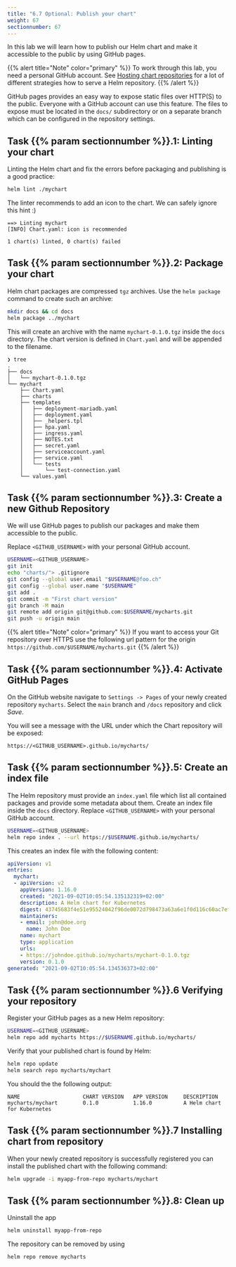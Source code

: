 ```yaml
---
title: "6.7 Optional: Publish your chart"
weight: 67
sectionnumber: 67
---
```


In this lab we will learn how to publish our Helm chart and make it accessible to the public by using GitHub pages.

{{% alert title="Note" color="primary" %}}
To work through this lab, you need a personal GitHub account. See [Hosting chart repositories](https://helm.sh/docs/topics/chart_repository#hosting-chart-repositories) for a lot of different strategies how to serve a Helm repository.
{{% /alert %}}

GitHub pages provides an easy way to expose static files over HTTP(S) to the public. Everyone with a GitHub account can use this feature. The files to expose must be located in the `docs/` subdirectory or on a separate branch which can be configured in the repository settings.


## Task {{% param sectionnumber %}}.1: Linting your chart

Linting the Helm chart and fix the errors before packaging and publishing is a good practice:

```bash
helm lint ./mychart
```

The linter recommends to add an icon to the chart. We can safely ignore this hint :)

```
==> Linting mychart
[INFO] Chart.yaml: icon is recommended

1 chart(s) linted, 0 chart(s) failed
```


## Task {{% param sectionnumber %}}.2: Package your chart

Helm chart packages are compressed `tgz` archives. Use the `helm package` command to create such an archive:

```bash
mkdir docs && cd docs
helm package ../mychart
```

This will create an archive with the name `mychart-0.1.0.tgz` inside the `docs` directory. The chart version is defined in `Chart.yaml` and will be appended to the filename.


```
❯ tree
.
├── docs
│   └── mychart-0.1.0.tgz
└── mychart
    ├── Chart.yaml
    ├── charts
    ├── templates
    │   ├── deployment-mariadb.yaml
    │   ├── deployment.yaml
    │   ├── _helpers.tpl
    │   ├── hpa.yaml
    │   ├── ingress.yaml
    │   ├── NOTES.txt
    │   ├── secret.yaml
    │   ├── serviceaccount.yaml
    │   ├── service.yaml
    │   └── tests
    │       └── test-connection.yaml
    └── values.yaml
```


## Task {{% param sectionnumber %}}.3: Create a new Github Repository

We will use GitHub pages to publish our packages and make them accessible to the public.

Replace `<GITHUB_USERNAME>` with your personal GitHub account.

```bash
USERNAME=<GITHUB_USERNAME>
git init
echo "charts/"> .gitignore
git config --global user.email "$USERNAME@foo.ch"
git config --global user.name "$USERNAME"
git add .
git commit -m "First chart version"
git branch -M main
git remote add origin git@github.com:$USERNAME/mycharts.git
git push -u origin main
```

{{% alert title="Note" color="primary" %}}
If you want to access your Git repository over HTTPS use the following url pattern for the origin `https://github.com/$USERNAME/mycharts.git`
{{% /alert %}}


## Task {{% param sectionnumber %}}.4: Activate GitHub Pages

On the GitHub website navigate to `Settings -> Pages` of your newly created repository `mycharts`. Select the `main` branch and `/docs` repository and click _Save_.

You will see a message with the URL under which the Chart repository will be exposed:

`https://<GITHUB_USERNAME>.github.io/mycharts/`


## Task {{% param sectionnumber %}}.5: Create an index file

The Helm repository must provide an `index.yaml` file which list all contained packages and provide some metadata about them. Create an index file inside the `docs` directory. Replace `<GITHUB_USERNAME>` with your personal GitHub account.

```bash
USERNAME=<GITHUB_USERNAME>
helm repo index . --url https://$USERNAME.github.io/mycharts/
```

This creates an index file with the following content:

```yaml
apiVersion: v1
entries:
  mychart:
  - apiVersion: v2
    appVersion: 1.16.0
    created: "2021-09-02T10:05:54.135132319+02:00"
    description: A Helm chart for Kubernetes
    digest: 43745683f4e51e95524042f96de0072d798473a63a6e1f0d116c60ac7ef784f3
    maintainers:
    - email: john@doe.org
      name: John Doe
    name: mychart
    type: application
    urls:
    - https://johndoe.github.io/mycharts/mychart-0.1.0.tgz
    version: 0.1.0
generated: "2021-09-02T10:05:54.134536373+02:00"
```


## Task {{% param sectionnumber %}}.6 Verifying your repository

Register your GitHub pages as a new Helm repository:

```bash
USERNAME=<GITHUB_USERNAME>
helm repo add mycharts https://$USERNAME.github.io/mycharts/
```

Verify that your published chart is found by Helm:


```bash
helm repo update
helm search repo mycharts/mychart
```

You should the the following output:

```
NAME                    CHART VERSION   APP VERSION     DESCRIPTION
mycharts/mychart        0.1.0           1.16.0          A Helm chart for Kubernetes
```


## Task {{% param sectionnumber %}}.7 Installing chart from repository

When your newly created repository is successfully registered you can install the published chart with the following command:

```bash
helm upgrade -i myapp-from-repo mycharts/mychart
```


## Task {{% param sectionnumber %}}.8: Clean up

Uninstall the app

```bash
helm uninstall myapp-from-repo
```

The repository can be removed by using

```bash
helm repo remove mycharts
```
